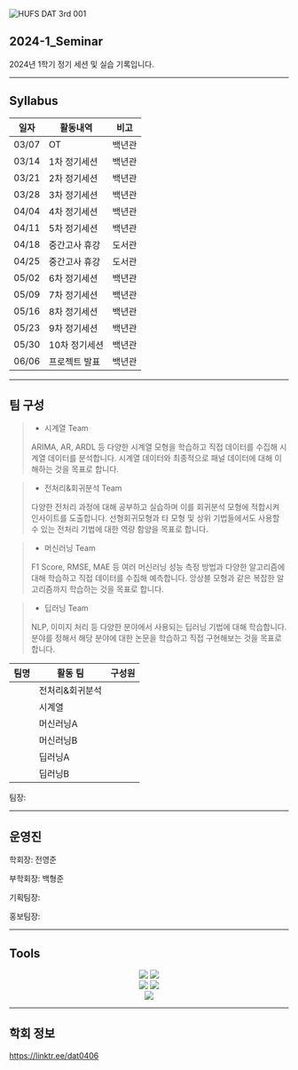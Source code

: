 
![HUFS DAT 3rd 001](https://github.com/HUFS-DAT/2024-1_Seminar/assets/132198955/2c5bc897-82a7-4e90-a2a7-6193ea12bcd5)


## 2024-1_Seminar
2024년 1학기 정기 세션 및 실습 기록입니다.

***
## Syllabus

|**일자**|**활동내역**|**비고**|
|---|---|---|
|03/07|OT|백년관|
|03/14|1차 정기세션|백년관|
|03/21|2차 정기세션|백년관|
|03/28|3차 정기세션|백년관|
|04/04|4차 정기세션|백년관|
|04/11|5차 정기세션|백년관|
|04/18|중간고사 휴강|도서관|
|04/25|중간고사 휴강|도서관|
|05/02|6차 정기세션|백년관|
|05/09|7차 정기세션|백년관|
|05/16|8차 정기세션|백년관|
|05/23|9차 정기세션|백년관|
|05/30|10차 정기세션|백년관|
|06/06|프로젝트 발표|백년관| - 현충일

***
## 팀 구성
> * 시계열 Team
>
> ARIMA, AR, ARDL 등 다양한 시계열 모형을 학습하고 직접 데이터를 수집해 시계열 데이터를 분석합니다. 시계열 데이터와 최종적으로 패널 데이터에 대해 이해하는 것을 목표로 합니다.

> * 전처리&회귀분석 Team
>
> 다양한 전처리 과정에 대해 공부하고 실습하며 이를 회귀분석 모형에 적합시켜 인사이트를 도출합니다. 선형회귀모형과 타 모형 및 상위 기법들에서도 사용할 수 있는 전처리 기법에 대한 역량 함양을 목표로 합니다.

> * 머신러닝 Team
>
> F1 Score, RMSE, MAE 등 여러 머신러닝 성능 측정 방법과 다양한 알고리즘에 대해 학습하고 직접 데이터를 수집해 예측합니다. 앙상블 모형과 같은 복잡한 알고리즘까지 학습하는 것을 목표로 합니다.

> * 딥러닝 Team
>
> NLP, 이미지 처리 등 다양한 분야에서 사용되는 딥러닝 기법에 대해 학습합니다. 분야를 정해서 해당 분야에 대한 논문을 학습하고 직접 구현해보는 것을 목표로 합니다.

|팀명|활동 팀|구성원|
|---|---|-----------|
||전처리&회귀분석||
||시계열||
||머신러닝A||
||머신러닝B||
||딥러닝A||
||딥러닝B||


팀장: 
***
## 운영진
학회장: 전영준

부학회장: 백형준

기획팀장: 

홍보팀장:
***

## Tools
<div align="center">
	<img src="https://img.shields.io/badge/Python-3776AB?style=flat&logo=Python&logoColor=yellow" />
	<img src="https://img.shields.io/badge/R-276DC3?style=flat&logo=R&logoColor=white" />
</div>

<div align="center">
	<img src="https://img.shields.io/badge/Notion-000000?style=flat&logo=Notion&logoColor=white" />
	<img src="https://img.shields.io/badge/Slack-4A154B?style=flat&logo=Slack&logoColor=orange" />
</div>

<div align="center">
	<img src="https://img.shields.io/badge/Github-181717?style=flat&logo=Github&logoColor=white" />
</div>

***
## 학회 정보
https://linktr.ee/dat0406
